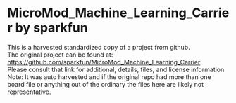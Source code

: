 
# MicroMod_Machine_Learning_Carrier by sparkfun  
This is a harvested standardized copy of a project from github.  
The original project can be found at:  
https://github.com/sparkfun/MicroMod_Machine_Learning_Carrier  
Please consult that link for additional, details, files, and license information.  
Note: It was auto harvested and if the original repo had more than one board file or anything out of the ordinary the files here are likely not representative.  
    
